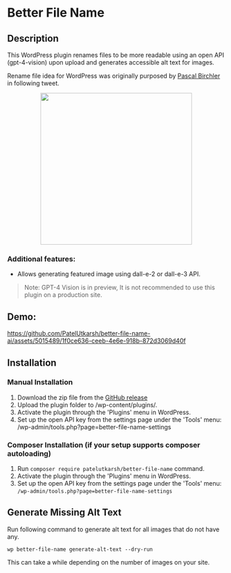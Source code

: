 # Better File Name

## Description

This WordPress plugin renames files to be more readable using an open API (gpt-4-vision) upon upload and generates accessible alt text for images.

Rename file idea for WordPress was originally purposed by [Pascal Birchler](https://github.com/swissspidy) in following tweet.

<div align="center">
	<a href="https://twitter.com/swissspidy/status/1723610429081973133">
		<img height="350" src="https://github.com/PatelUtkarsh/better-file-name-ai/assets/5015489/6d7dd824-c80a-4c14-90f1-06abf5331e79"/>
	</a>
</div>


### Additional features:
- Allows generating featured image using dall-e-2 or dall-e-3 API.

> Note: GPT-4 Vision is in preview, It is not recommended to use this plugin on a production site.

## Demo: 
https://github.com/PatelUtkarsh/better-file-name-ai/assets/5015489/1f0ce636-ceeb-4e6e-918b-872d3069d40f



## Installation

### Manual Installation

1. Download the zip file from the [GitHub release](https://github.com/PatelUtkarsh/better-file-name-ai/releases)
1. Upload the plugin folder to /wp-content/plugins/.
1. Activate the plugin through the 'Plugins' menu in WordPress.
1. Set up the open API key from the settings page under the 'Tools' menu: /wp-admin/tools.php?page=better-file-name-settings

### Composer Installation (if your setup supports composer autoloading)

1. Run `composer require patelutkarsh/better-file-name` command.
2. Activate the plugin through the 'Plugins' menu in WordPress.
3. Set up the open API key from the settings page under the 'Tools' menu: `/wp-admin/tools.php?page=better-file-name-settings`

## Generate Missing Alt Text

Run following command to generate alt text for all images that do not have any.

    wp better-file-name generate-alt-text --dry-run

This can take a while depending on the number of images on your site.
